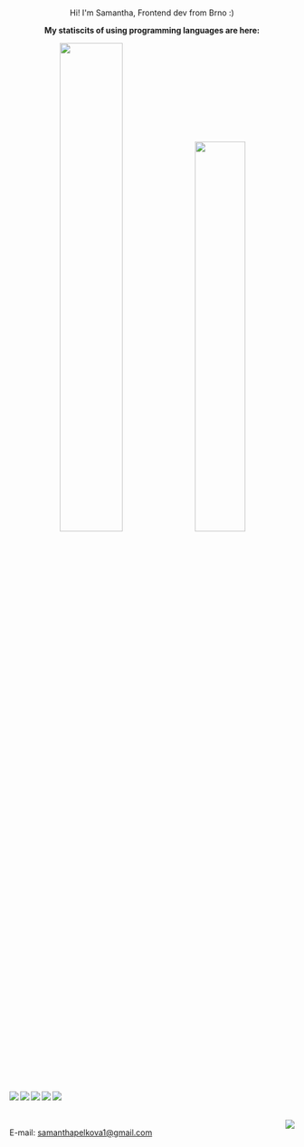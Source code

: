 <div align="center">      
 <br>
  <p>Hi! I'm Samantha, Frontend dev from Brno :)</p>
  <p><strong>My statiscits of using programming languages are here:</strong></p>
  <img width="47%" src="https://github-readme-stats.vercel.app/api?username=samanthapelkova&show_icons=true&theme=radical"/>
  <img width="42%" src="https://github-readme-stats.vercel.app/api/top-langs/?username=samanthapelkova&hide_progress=true"/>
  </div>
  <br/>
  <div>
   <img align="center" src="https://img.shields.io/badge/node.js-6DA55F?style=for-the-badge&logo=node.js&logoColor=white"/>
   <img align="left" src="https://img.shields.io/badge/vuejs-%2335495e.svg?style=for-the-badge&logo=vuedotjs&logoColor=%234FC08D"/>
   <img align="left" src="https://img.shields.io/badge/webstorm-143?style=for-the-badge&logo=webstorm&logoColor=white&color=black"/>
   <img align="left" src="https://img.shields.io/badge/javascript-%23323330.svg?style=for-the-badge&logo=javascript&logoColor=%23F7DF1E"/>
   <img align="left" src="https://img.shields.io/badge/typescript-%23007ACC.svg?style=for-the-badge&logo=typescript&logoColor=white"/>
  </div>
<br/>
<br/>
  <div>
     <img align="right" src="https://komarev.com/ghpvc/?username=SamanthaPelkova&style=for-the-badge"/>
  </div>
    
E-mail: samanthapelkova1@gmail.com
